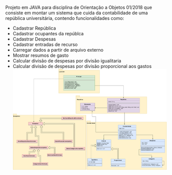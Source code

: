 Projeto em JAVA para disciplina de Orientação a Objetos 01/2018 que consiste em montar um sistema que cuida da contabilidade de uma república universitária, contendo funcionalidades como:
* Cadastrar República
* Cadastrar ocupantes da repúblca
* Cadastrar Despesas 
* Cadastrar entradas de recurso
* Carregar dados a partir de arquivo externo 
* Mostrar resumos de gasto
* Calcular divisão de despesas por divisão igualitaria 
* Calcular divisão de despesas por divisão proporcional aos gastos
![UML](UML/Projeto.png)
